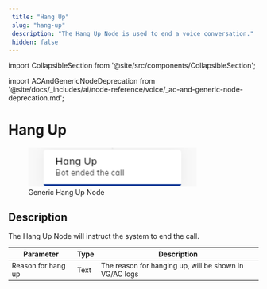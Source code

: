 ```yaml
---
 title: "Hang Up" 
 slug: "hang-up" 
 description: "The Hang Up Node is used to end a voice conversation." 
 hidden: false 
---
```

import CollapsibleSection from '@site/src/components/CollapsibleSection';


import ACAndGenericNodeDeprecation from '@site/docs/_includes/ai/node-reference/voice/_ac-and-generic-node-deprecation.md';

# Hang Up

<figure>
  <img class="image-center" src="../../../../../../static/img/_assets/ai/build/node-reference/generic-voice/hang-up.png" width="80%" />
  <figcaption>Generic Hang Up Node</figcaption>
</figure>

## Description

<ACAndGenericNodeDeprecation />

The Hang Up Node will instruct the system to end the call.

| Parameter          | Type | Description                                            |
|--------------------|------|--------------------------------------------------------|
| Reason for hang up | Text | The reason for hanging up, will be shown in VG/AC logs |